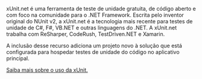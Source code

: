 ﻿xUnit.net é uma ferramenta de teste de unidade gratuita, de código aberto e com foco na comunidade para o .NET Framework. Escrita pelo inventor original do NUnit v2, a xUnit.net é a tecnologia mais recente para testes de unidade de C#, F#, VB.NET e outras linguagens do .NET. A xUnit.net trabalha com ReSharper, CodeRush, TestDriven.NET e Xamarin. 

A inclusão desse recurso adiciona um projeto novo à solução que está configurada para hospedar testes de unidade do código no aplicativo principal.

[Saiba mais sobre o uso da xUnit.](https://xunit.net/)

